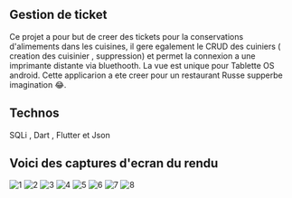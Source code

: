 ## Gestion de ticket 

Ce projet a pour but de creer des tickets pour la conservations d'alimements dans les cuisines,
il gere egalement le CRUD des cuiniers ( creation des cuisinier , suppression) et permet la connexion a une imprimante distante via bluethooth.
La vue est unique pour Tablette OS android.
Cette applicarion a ete creer pour un restaurant Russe supperbe imagination 😂.

## Technos 
SQLi , Dart , Flutter et Json

## Voici des captures d'ecran du rendu 
![1](https://github.com/COLLARDEAU2000/Projet_gestion_ticket_impression_Bluetooth/assets/100136803/d35a081b-2c0a-4a14-a38d-9bd690930b66)
![2](https://github.com/COLLARDEAU2000/Projet_gestion_ticket_impression_Bluetooth/assets/100136803/e1c93dd7-b925-486a-88fa-960c809201ad)
![3](https://github.com/COLLARDEAU2000/Projet_gestion_ticket_impression_Bluetooth/assets/100136803/e5c24586-0d89-4382-8199-dbc9aaf87eeb)
![4](https://github.com/COLLARDEAU2000/Projet_gestion_ticket_impression_Bluetooth/assets/100136803/8d03ac26-8c42-4cd2-82c7-a03d5f07a85b)
![5](https://github.com/COLLARDEAU2000/Projet_gestion_ticket_impression_Bluetooth/assets/100136803/7bbfab47-dbe0-492c-8546-5b76e28dfaae)
![6](https://github.com/COLLARDEAU2000/Projet_gestion_ticket_impression_Bluetooth/assets/100136803/5818fb89-a040-4770-99e3-93aaf1cd0a95)
![7](https://github.com/COLLARDEAU2000/Projet_gestion_ticket_impression_Bluetooth/assets/100136803/3e0dcdc3-f14b-41fe-8025-20e3904442c0)
![8](https://github.com/COLLARDEAU2000/Projet_gestion_ticket_impression_Bluetooth/assets/100136803/64abd77d-7fd9-44b0-a4c3-7cada5e2e23f)

